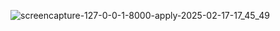 
![screencapture-127-0-0-1-8000-apply-2025-02-17-17_45_49](https://github.com/user-attachments/assets/240b1e68-9092-4a9f-ac88-519f135ded83)


